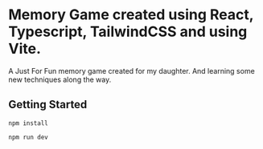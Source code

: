 # Memory Game created using React, Typescript, TailwindCSS and using Vite.

A Just For Fun memory game created for my daughter.
And learning some new techniques along the way.

## Getting Started
```
npm install
```
```
npm run dev
```





